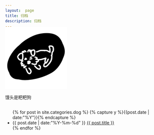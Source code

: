 ```yaml
---
layout:  page
title: 归档
description: 归档
---
```

<div class="posts home" style="margin-top: -20px">
    <div class="content indeximg">
        <p class="center">
            <a href="/archive" style="border-bottom: 0px">
            <img src="/images/dog.png" style="width:200px; height:200px" />
            </a>
        </p>
        <p class="center">馒头是粑粑狗</p>
    </div>
</div>

<ul class="archive" style="margin-top: 30px">
{% for post in site.categories.dog %}
  {% capture y %}{{post.date | date:"%Y"}}{% endcapture %}
  <li class="item">
    <time datetime="{{ post.date | date:"%Y-%m-%d" }}">{{ post.date | date:"%Y-%m-%d" }}</time>
    <a href="{{ post.url }}" title="{{ post.title }}">{{ post.title }}</a>
  </li>
{% endfor %}
</ul>